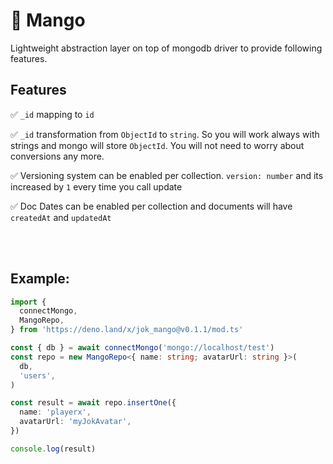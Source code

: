 # 🥭 Mango
Lightweight abstraction layer on top of mongodb driver to provide following features.

## Features

✅ `_id` mapping to `id`

✅ `_id` transformation from `ObjectId` to `string`. So you will work always with strings and mongo will store `ObjectId`. You will not need to worry about conversions any more.

✅ Versioning system can be enabled per collection. `version: number`  and its increased by `1` every time you call update

✅ Doc Dates can be enabled per collection and documents will have `createdAt` and `updatedAt`


<br/>

<br/>

## Example:
```ts
import {
  connectMongo,
  MangoRepo,
} from 'https://deno.land/x/jok_mango@v0.1.1/mod.ts'

const { db } = await connectMongo('mongo://localhost/test')
const repo = new MangoRepo<{ name: string; avatarUrl: string }>(
  db,
  'users',
)

const result = await repo.insertOne({
  name: 'playerx',
  avatarUrl: 'myJokAvatar',
})

console.log(result)
```